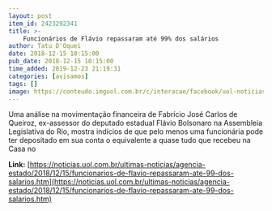 ```yaml
---
layout: post
item_id: 2423292341
title: >-
    Funcionários de Flávio repassaram até 99% dos salários
author: Tatu D'Oquei
date: 2018-12-15 10:15:00
pub_date: 2018-12-15 10:15:00
time_added: 2019-12-23 21:19:31
categories: [avisamos]
tags: []
image: https://conteudo.imguol.com.br/c/interacao/facebook/uol-noticias-600px.jpg
---
```


Uma análise na movimentação financeira de Fabrício José Carlos de Queiroz, ex-assessor do deputado estadual Flávio Bolsonaro na Assembleia Legislativa do Rio, mostra indícios de que pelo menos uma funcionária pode ter depositado em sua conta o equivalente a quase tudo que recebeu na Casa no

**Link:** [https://noticias.uol.com.br/ultimas-noticias/agencia-estado/2018/12/15/funcionarios-de-flavio-repassaram-ate-99-dos-salarios.htm](https://noticias.uol.com.br/ultimas-noticias/agencia-estado/2018/12/15/funcionarios-de-flavio-repassaram-ate-99-dos-salarios.htm)

